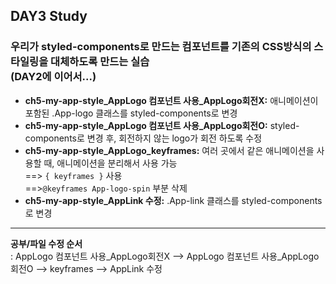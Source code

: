 ## DAY3 Study
### 우리가 styled-components로 만드는 컴포넌트를 기존의 CSS방식의 스타일링을 대체하도록 만드는 실습<br/>(DAY2에 이어서...)

* **ch5-my-app-style_AppLogo 컴포넌트 사용_AppLogo회전X:** 애니메이션이 포함된 .App-logo 클래스를 styled-components로 변경
* **ch5-my-app-style_AppLogo 컴포넌트 사용_AppLogo회전O:** styled-components로 변경 후, 회전하지 않는 logo가 회전 하도록 수정
* **ch5-my-app-style_AppLogo_keyframes:** 여러 곳에서 같은 애니메이션을 사용할 때, 애니메이션을 분리해서 사용 가능<br/>
  ==> ```{ keyframes }``` 사용<br/>
  ==>```@keyframes App-logo-spin``` 부분 삭제<br/>  
* **ch5-my-app-style_AppLink 수정:** .App-link 클래스를 styled-components로 변경

***
**공부/파일 수정 순서<br/>**
: AppLogo 컴포넌트 사용_AppLogo회전X --> AppLogo 컴포넌트 사용_AppLogo회전O --> keyframes --> AppLink 수정
